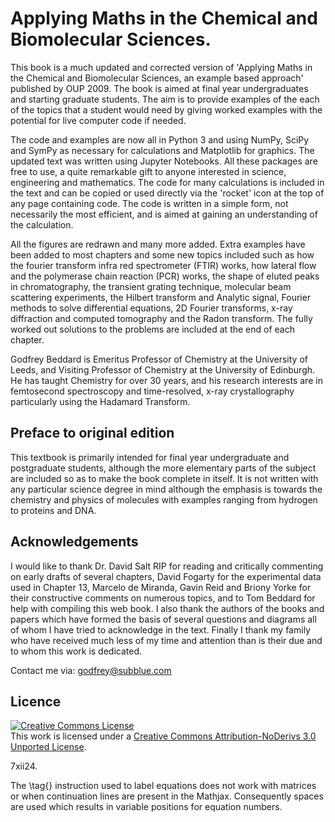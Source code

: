 

# Applying Maths in the Chemical and Biomolecular Sciences.

This book is a much updated and corrected version of 'Applying Maths in the Chemical and Biomolecular Sciences, an example based approach' published by OUP 2009. The book is aimed at final year undergraduates and starting graduate students. The aim is to provide examples of the each of the topics that a student would need by giving worked examples with the potential for live computer code if needed.

The code and examples are now all in Python 3 and using NumPy, SciPy and SymPy as necessary for calculations and Matplotlib for graphics. The updated text was written using Jupyter Notebooks. All these packages are free to use, a quite remarkable gift to anyone interested in science, engineering and mathematics. The code for many calculations is included in the text and can be copied or used directly via the 'rocket' icon at the top of any page containing code. The code is written in a simple form, not necessarily the most efficient, and is aimed at gaining an understanding of the calculation.

All the figures are redrawn and many more added. Extra examples have been added to most chapters and some new topics included such as how the fourier transform infra red spectrometer (FTIR) works, how lateral flow and the polymerase chain reaction (PCR) works, the shape of eluted peaks in chromatography, the transient grating technique, molecular beam scattering experiments, the Hilbert transform and Analytic signal, Fourier methods to solve differential equations, 2D Fourier transforms, x-ray diffraction and computed tomography and the Radon transform. The fully worked out solutions to the problems are included at the end of each chapter. 

Godfrey Beddard is Emeritus Professor of Chemistry at the University of Leeds, and Visiting Professor of Chemistry at the University of Edinburgh. He has taught Chemistry for over 30 years, and his research interests are in femtosecond spectroscopy and time-resolved, x-ray crystallography particularly using the Hadamard Transform.

## Preface to original edition

This textbook is primarily intended for final year undergraduate and postgraduate students, although the more elementary parts of the subject are included so as to make the book complete in itself. It is not written with any particular science degree in mind although the emphasis is towards the chemistry and physics of molecules with examples ranging from hydrogen to proteins and DNA.

## Acknowledgements

I would like to thank Dr. David Salt RIP for reading and critically commenting on early drafts of several chapters, David Fogarty for the experimental data used in Chapter 13,  Marcelo de Miranda, Gavin Reid and Briony Yorke for their constructive comments on numerous topics, and to Tom Beddard for help with compiling this web book. I also thank the authors of the books and papers which have formed the basis of several questions and diagrams all of whom I have tried to acknowledge in the text. Finally I thank my family who have received much less of my time and attention than is their due and to whom this work is dedicated.

Contact me via: <a href="&#109;&#97;&#105;&#108;&#116;&#111;&#58;&#103;&#111;&#100;&#102;&#114;&#101;&#121;&#64;&#115;&#117;&#98;&#98;&#108;&#117;&#101;&#46;&#99;&#111;&#109;">&#103;&#111;&#100;&#102;&#114;&#101;&#121;&#64;&#115;&#117;&#98;&#98;&#108;&#117;&#101;&#46;&#99;&#111;&#109;</a>

## Licence 

<a rel="license" href="https://eur03.safelinks.protection.outlook.com/?url=http%3A%2F%2Fcreativecommons.org%2Flicenses%2Fby-nd%2F3.0%2F&amp;data=05%7C01%7CG.S.Beddard%40leeds.ac.uk%7Cce185818f74a491cf66b08daac6ae9f7%7Cbdeaeda8c81d45ce863e5232a535b7cb%7C1%7C0%7C638011872572578072%7CUnknown%7CTWFpbGZsb3d8eyJWIjoiMC4wLjAwMDAiLCJQIjoiV2luMzIiLCJBTiI6Ik1haWwiLCJXVCI6Mn0%3D%7C3000%7C%7C%7C&amp;sdata=eZGtZPkaspb1wnZAz89SzuxrExpc3dfIDWu8DN%2BTaGw%3D&amp;reserved=0"><img alt="Creative Commons License" style="border-width:0" src="https://eur03.safelinks.protection.outlook.com/?url=https%3A%2F%2Fi.creativecommons.org%2Fl%2Fby-nd%2F3.0%2F88x31.png&amp;data=05%7C01%7CG.S.Beddard%40leeds.ac.uk%7Cce185818f74a491cf66b08daac6ae9f7%7Cbdeaeda8c81d45ce863e5232a535b7cb%7C1%7C0%7C638011872572578072%7CUnknown%7CTWFpbGZsb3d8eyJWIjoiMC4wLjAwMDAiLCJQIjoiV2luMzIiLCJBTiI6Ik1haWwiLCJXVCI6Mn0%3D%7C3000%7C%7C%7C&amp;sdata=geEzVQk994lIjTPodr8VDtGMnjLBH7vkZinGFOKED0E%3D&amp;reserved=0" /></a><br />This work is licensed under a <a rel="license" href="https://eur03.safelinks.protection.outlook.com/?url=http%3A%2F%2Fcreativecommons.org%2Flicenses%2Fby-nd%2F3.0%2F&amp;data=05%7C01%7CG.S.Beddard%40leeds.ac.uk%7Cce185818f74a491cf66b08daac6ae9f7%7Cbdeaeda8c81d45ce863e5232a535b7cb%7C1%7C0%7C638011872572578072%7CUnknown%7CTWFpbGZsb3d8eyJWIjoiMC4wLjAwMDAiLCJQIjoiV2luMzIiLCJBTiI6Ik1haWwiLCJXVCI6Mn0%3D%7C3000%7C%7C%7C&amp;sdata=eZGtZPkaspb1wnZAz89SzuxrExpc3dfIDWu8DN%2BTaGw%3D&amp;reserved=0">Creative Commons Attribution-NoDerivs 3.0 Unported License</a>.

7xii24.

The \tag{} instruction used to label equations does not work with matrices or when continuation lines are present in the Mathjax. Consequently spaces are used which results in variable positions for equation numbers.